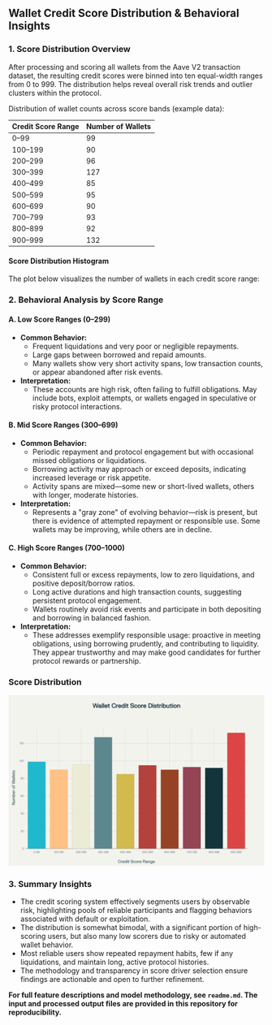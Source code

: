 ## Wallet Credit Score Distribution & Behavioral Insights
### 1. Score Distribution Overview
After processing and scoring all wallets from the Aave V2 transaction dataset, the resulting credit scores were binned into ten equal-width ranges from 0 to 999. The distribution helps reveal overall risk trends and outlier clusters within the protocol.

Distribution of wallet counts across score bands (example data):

| Credit Score Range | Number of Wallets |
|--------------------|------------------|
| 0–99               | 99               |
| 100–199            | 90               |
| 200–299            | 96               |
| 300–399            | 127              |
| 400–499            | 85               |
| 500–599            | 95               |
| 600–699            | 90               |
| 700–799            | 93               |
| 800–899            | 92               |
| 900–999            | 132              |

#### Score Distribution Histogram

The plot below visualizes the number of wallets in each credit score range:
### 2. Behavioral Analysis by Score Range
#### A. **Low Score Ranges (0–299)**

- **Common Behavior:**  
  - Frequent liquidations and very poor or negligible repayments.
  - Large gaps between borrowed and repaid amounts.
  - Many wallets show very short activity spans, low transaction counts, or appear abandoned after risk events.
- **Interpretation:**  
  - These accounts are high risk, often failing to fulfill obligations. May include bots, exploit attempts, or wallets engaged in speculative or risky protocol interactions.

#### B. **Mid Score Ranges (300–699)**

- **Common Behavior:**  
  - Periodic repayment and protocol engagement but with occasional missed obligations or liquidations.
  - Borrowing activity may approach or exceed deposits, indicating increased leverage or risk appetite.
  - Activity spans are mixed—some new or short-lived wallets, others with longer, moderate histories.
- **Interpretation:**  
  - Represents a "gray zone" of evolving behavior—risk is present, but there is evidence of attempted repayment or responsible use. Some wallets may be improving, while others are in decline.

#### C. **High Score Ranges (700–1000)**

- **Common Behavior:**  
  - Consistent full or excess repayments, low to zero liquidations, and positive deposit/borrow ratios.
  - Long active durations and high transaction counts, suggesting persistent protocol engagement.
  - Wallets routinely avoid risk events and participate in both depositing and borrowing in balanced fashion.
- **Interpretation:**  
  - These addresses exemplify responsible usage: proactive in meeting obligations, using borrowing prudently, and contributing to liquidity. They appear trustworthy and may make good candidates for further protocol rewards or partnership.
### Score Distribution
![image](wallet_mapped.png)
### 3. Summary Insights
- The credit scoring system effectively segments users by observable risk, highlighting pools of reliable participants and flagging behaviors associated with default or exploitation.
- The distribution is somewhat bimodal, with a significant portion of high-scoring users, but also many low scorers due to risky or automated wallet behavior.
- Most reliable users show repeated repayment habits, few if any liquidations, and maintain long, active protocol histories.
- The methodology and transparency in score driver selection ensure findings are actionable and open to further refinement.

**For full feature descriptions and model methodology, see `readme.md`. The input and processed output files are provided in this repository for reproducibility.**
